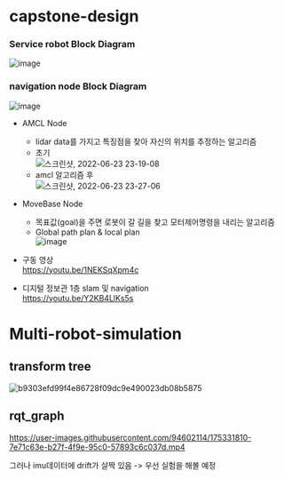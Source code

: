 # capstone-design  
### Service robot Block Diagram  
![image](https://user-images.githubusercontent.com/94602114/175318217-ec607ce4-3d4f-4d13-819b-c79d845eed28.png)

### navigation node Block Diagram  
![image](https://user-images.githubusercontent.com/94602114/175333138-0412e1da-08a6-404e-8b5b-cf6c49e9353e.png)  
- AMCL Node  
  - lidar data를 가지고 특징점을 찾아 자신의 위치를 추정하는 알고리즘  
  - 초기  
![스크린샷, 2022-06-23 23-19-08](https://user-images.githubusercontent.com/94602114/175321758-4bb87b78-14c9-4028-9af3-bc452ef81cc8.png)
  - amcl 알고리즘 후  
![스크린샷, 2022-06-23 23-27-06](https://user-images.githubusercontent.com/94602114/175323423-8b2a0eca-ac7f-465e-9346-e68d694dab4e.png)

- MoveBase Node
  - 목표값(goal)을 주면 로봇이 갈 길을 찾고 모터제어명령을 내리는 알고리즘
  - Global path plan & local plan  
![image](https://user-images.githubusercontent.com/94602114/175328295-d821cbb6-3c05-4afa-8392-278c6792a0a8.png)

 - 구동 영상  
 https://youtu.be/1NEKSqXpm4c
 
 - 디지털 정보관 1층 slam 및 navigation  
 https://youtu.be/Y2KB4LlKs5s
 
 # Multi-robot-simulation  
 ## transform tree  
 ![b9303efd99f4e86728f09dc9e490023db08b5875](https://user-images.githubusercontent.com/94602114/188367818-a5e267f5-42c4-4006-93b9-6f6a95562042.png)

## rqt_graph

 

https://user-images.githubusercontent.com/94602114/175331810-7e71c63e-b27f-4f9e-95c0-57893c6c037d.mp4

그러나 imu데이터에 drift가 살짝 있음 -> 우선 실험을 해볼 예정
